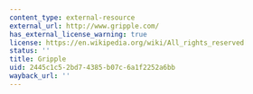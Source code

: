```yaml
---
content_type: external-resource
external_url: http://www.gripple.com/
has_external_license_warning: true
license: https://en.wikipedia.org/wiki/All_rights_reserved
status: ''
title: Gripple
uid: 2445c1c5-2bd7-4385-b07c-6a1f2252a6bb
wayback_url: ''
---
```

